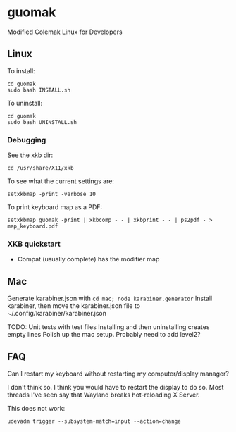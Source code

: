 # guomak
Modified Colemak Linux for Developers

## Linux
To install:
```
cd guomak
sudo bash INSTALL.sh
```

To uninstall:
```
cd guomak
sudo bash UNINSTALL.sh
```

### Debugging

See the xkb dir:
```
cd /usr/share/X11/xkb
```

To see what the current settings are:
```
setxkbmap -print -verbose 10
```

To print keyboard map as a PDF:
```
setxkbmap guomak -print | xkbcomp - - | xkbprint - - | ps2pdf - > map_keyboard.pdf
```

### XKB quickstart
* Compat (usually complete) has the modifier map

## Mac
Generate karabiner.json with `cd mac; node karabiner.generator`
Install karabiner, then move the karabiner.json file to ~/.config/karabiner/karabiner.json

TODO:
Unit tests with test files
Installing and then uninstalling creates empty lines
Polish up the mac setup. Probably need to add level2?

## FAQ
Can I restart my keyboard without restarting my computer/display manager?

I don't think so. I think you would have to restart the display to do so. Most threads I've seen say that Wayland breaks hot-reloading X Server.

This does not work:
```
udevadm trigger --subsystem-match=input --action=change
```
